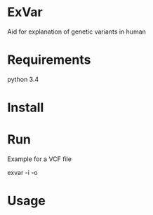 # ExVar
Aid for explanation of  genetic variants in human
# Requirements
python 3.4
# Install
# Run
Example for a VCF file

exvar -i <VCF file> -o <output file> 
# Usage
  
